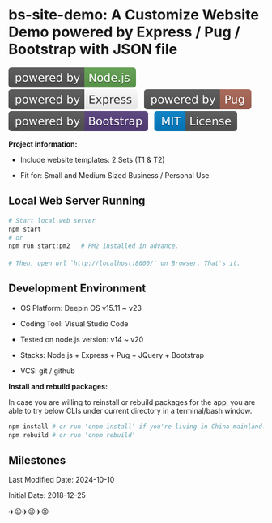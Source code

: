 # bs-site-demo: A Customize Website Demo powered by Express / Pug / Bootstrap with JSON file

[![Powered by node.js](./public/imgs/powered-by-nodejs.svg)](https://nodejs.org/) &nbsp; [![Powered by express](./public/imgs/powered-by-express.svg)](https://expressjs.com/) &nbsp; [![Powered by pug](./public/imgs/powered-by-pug.svg)](https://pugjs.org/) &nbsp; [![Powered by bootstrap](./public/imgs/powered-by-bootstrap.svg)](https://getbootstrap.com/) &nbsp; [![MIT license](./public/imgs/MIT-license.svg)](./LICENSE)

**Project information:**

- Include website templates: 2 Sets (T1 & T2)

- Fit for: Small and Medium Sized Business / Personal Use

## Local Web Server Running

```bash
# Start local web server
npm start
# or 
npm run start:pm2   # PM2 installed in advance.

# Then, open url `http://localhost:8000/` on Browser. That's it.
```

## Development Environment

- OS Platform: Deepin OS v15.11 ~ v23

- Coding Tool: Visual Studio Code

- Tested on node.js version: v14 ~ v20

- Stacks: Node.js + Express + Pug + JQuery + Bootstrap

- VCS: git / github

**Install and rebuild packages:**

In case you are willing to reinstall or rebuild packages for the app, you are able to try below CLIs under current directory in a terminal/bash window.

```bash
npm install # or run 'cnpm install' if you're living in China mainland.
npm rebuild # or run 'cnpm rebuild' 
```

## Milestones

Last Modified Date: 2024-10-10

Initial Date: 2018-12-25

:airplane::wink::airplane::wink::airplane::wink:
